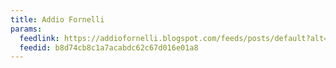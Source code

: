 ```yaml
---
title: Addio Fornelli
params:
  feedlink: https://addiofornelli.blogspot.com/feeds/posts/default?alt=rss
  feedid: b8d74cb8c1a7acabdc62c67d016e01a8
---
```

